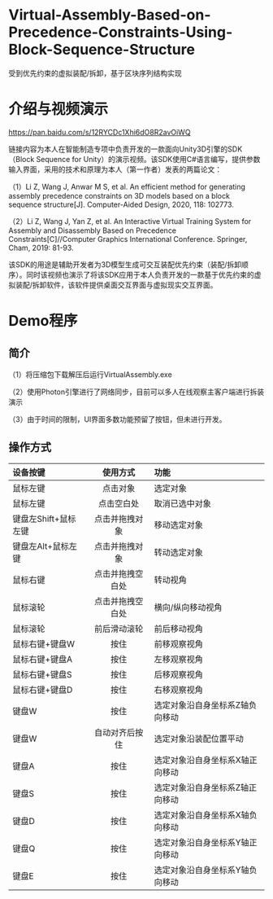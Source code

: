 # Virtual-Assembly-Based-on-Precedence-Constraints-Using-Block-Sequence-Structure
受到优先约束的虚拟装配/拆卸，基于区块序列结构实现

# 介绍与视频演示

https://pan.baidu.com/s/12RYCDc1Xhi6dO8R2avOiWQ

链接内容为本人在智能制造专项中负责开发的一款面向Unity3D引擎的SDK（Block Sequence for Unity）的演示视频。该SDK使用C#语言编写，提供参数输入界面，采用的技术和原理为本人（第一作者）发表的两篇论文：

（1）Li Z, Wang J, Anwar M S, et al. An efficient method for generating assembly precedence constraints on 3D models based on a block sequence structure[J]. Computer-Aided Design, 2020, 118: 102773.

（2）Li Z, Wang J, Yan Z, et al. An Interactive Virtual Training System for Assembly and Disassembly Based on Precedence Constraints[C]//Computer Graphics International Conference. Springer, Cham, 2019: 81-93.

该SDK的用途是辅助开发者为3D模型生成可交互装配优先约束（装配/拆卸顺序）。同时该视频也演示了将该SDK应用于本人负责开发的一款基于优先约束的虚拟装配/拆卸软件，该软件提供桌面交互界面与虚拟现实交互界面。

# Demo程序

## 简介

（1）将压缩包下载解压后运行VirtualAssembly.exe

（2）使用Photon引擎进行了网络同步，目前可以多人在线观察主客户端进行拆装演示

（3）由于时间的限制，UI界面多数功能预留了按钮，但未进行开发。

## 操作方式

| 设备按键  | 使用方式  | 功能 |
| :--------------------- |:---------------:| :---------------|
| 鼠标左键                | 点击对象         | 选定对象        |
| 鼠标左键                | 点击空白处        |   取消已选中对象 |
| 键盘左Shift+鼠标左键  |点击并拖拽对象        |    移动选定对象 |
|键盘左Alt+鼠标左键	|点击并拖拽对象	|转动选定对象|
|鼠标右键	|点击并拖拽空白处|	转动视角|
|鼠标滚轮	|点击并拖拽空白处|	横向/纵向移动视角|
|鼠标滚轮	|前后滑动滚轮	|前后移动视角
|鼠标右键+键盘W	|按住	|前移观察视角|
|鼠标右键+键盘A	|按住	|左移观察视角|
|鼠标右键+键盘S	|按住	|后移观察视角|
|鼠标右键+键盘D	|按住	|右移观察视角|
|键盘W	|按住	|选定对象沿自身坐标系Z轴负向移动|
|键盘W	|自动对齐后按住	|选定对象沿装配位置平动|
|键盘A	|按住	|选定对象沿自身坐标系X轴正向移动|
|键盘S	|按住	|选定对象沿自身坐标系Z轴正向移动|
|键盘D	|按住	|选定对象沿自身坐标系X轴负向移动|
|键盘Q	|按住	|选定对象沿自身坐标系Y轴正向移动|
|键盘E	|按住	|选定对象沿自身坐标系Y轴负向移动|
